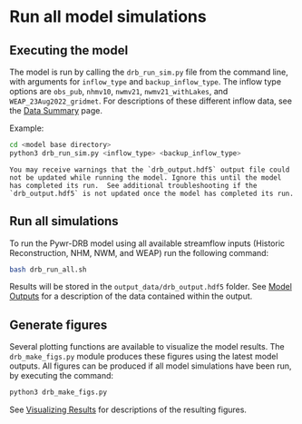 # Run all model simulations

## Executing the model

The model is run by calling the `drb_run_sim.py` file from the command line, with arguments for `inflow_type` and `backup_inflow_type`. The inflow type options are `obs_pub`, `nhmv10`, `nwmv21`, `nwmv21_withLakes`, and `WEAP_23Aug2022_gridmet`. For descriptions of these different inflow data, see the [Data Summary](../Supplemental/data_summary.md) page.

Example:

```BASH
cd <model base directory>
python3 drb_run_sim.py <inflow_type> <backup_inflow_type>
```


```{note}
You may receive warnings that the `drb_output.hdf5` output file could not be updated while running the model. Ignore this until the model has completed its run.  See additional troubleshooting if the `drb_output.hdf5` is not updated once the model has completed its run.
```

## Run all simulations

To run the Pywr-DRB model using all available streamflow inputs (Historic Reconstruction, NHM, NWM, and WEAP) run the following command:

```BASH
bash drb_run_all.sh
```

Results will be stored in the `output_data/drb_output.hdf5` folder. See [Model Outputs](../Interpret_Results/model_outputs.md) for a description of the data contained within the output.

## Generate figures

Several plotting functions are available to visualize the model results. The `drb_make_figs.py` module produces these figures using the latest model outputs. All figures can be produced if all model simulations have been run, by executing the command:

```bash
python3 drb_make_figs.py
```

See [Visualizing Results](../Interpret_Results/output_figures.md) for descriptions of the resulting figures.
